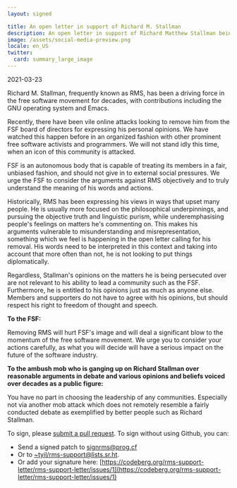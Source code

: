 ```yaml
---
layout: signed

title: An open letter in support of Richard M. Stallman
description: An open letter in support of Richard Matthew Stallman being reinstated by the Free Software Foundation
image: /assets/social-media-preview.png
locale: en_US
twitter:
  card: summary_large_image
---
```


2021-03-23

Richard M. Stallman, frequently known as RMS,
has been a driving force in the free software
movement for decades, with contributions including
the GNU operating system and Emacs.

Recently, there have been vile online attacks 
looking to remove him from the FSF board of directors 
for expressing his personal opinions. We have watched 
this happen before in an organized fashion with other 
prominent free software activists and programmers. 
We will not stand idly this time, when an icon 
of this community is attacked.

FSF is an autonomous body that is capable of treating 
its members in a fair, unbiased fashion, and should not 
give in to external social pressures. We urge the 
FSF to consider the arguments against RMS objectively 
and to truly understand the meaning of his words and actions.

Historically, RMS has been expressing his views in ways 
that upset many people. He is usually more focused on the 
philosophical underpinnings, and pursuing the objective 
truth and linguistic purism, while underemphasising people's 
feelings on matters he's commenting on. This makes his arguments 
vulnerable to misunderstanding and misrepresentation, something 
which we feel is happening in the open letter calling for his removal. 
His words need to be interpreted in this context and 
taking into account that more often than not, 
he is not looking to put things diplomatically.

Regardless, Stallman's opinions on the matters 
he is being persecuted over are not relevant to 
his ability to lead a community such as the FSF. 
Furthermore, he is entitled to his opinions just 
as much as anyone else. Members and supporters do not 
have to agree with his opinions, but should respect 
his right to freedom of thought and speech.

**To the FSF:**

Removing RMS will hurt FSF's image and will deal 
a significant blow to the momentum of the free software movement.
We urge you to consider your actions carefully,
as what you will decide will have a serious impact
on the future of the software industry.


**To the ambush mob who is ganging up on Richard Stallman over 
reasonable arguments in debate and various opinions and beliefs
voiced over decades as a public figure:**
    
You have no part in choosing the leadership of any communities. 
Especially not via another mob attack which does not remotely 
resemble a fairly conducted debate as exemplified 
by better people such as Richard Stallman.

To sign, please [submit a pull
request](https://github.com/rms-support-letter/rms-support-letter.github.io/pulls).
To sign without using Github, you can:
- Send a signed patch to [signrms@prog.cf](mailto:signrms@prog.cf) 
- Or to [~tyil/rms-support@lists.sr.ht](mailto:~tyil/rms-support@lists.sr.ht).
- Or add your signature here: [https://codeberg.org/rms-support-letter/rms-support-letter/issues/1](https://codeberg.org/rms-support-letter/rms-support-letter/issues/1)
